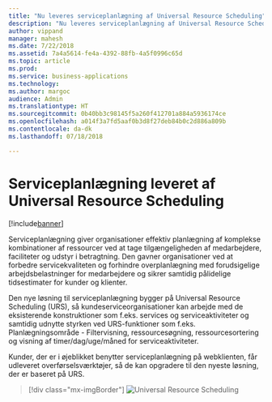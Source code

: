 ```yaml
---
title: "Nu leveres serviceplanlægning af Universal Resource Scheduling"
description: "Nu leveres serviceplanlægning af Universal Resource Scheduling"
author: vippand
manager: mahesh
ms.date: 7/22/2018
ms.assetid: 7a4a5614-fe4a-4392-88fb-4a5f0996c65d
ms.topic: article
ms.prod: 
ms.service: business-applications
ms.technology: 
ms.author: margoc
audience: Admin
ms.translationtype: HT
ms.sourcegitcommit: 0b40bb3c98145f5a260f412701a884a5936174ce
ms.openlocfilehash: a014f3a7fd5aaf0b3d8f27deb84b0c2d886a809b
ms.contentlocale: da-dk
ms.lasthandoff: 07/18/2018

---
```


#  <a name="service-scheduling-powered-by-universal-resource-scheduling"></a>Serviceplanlægning leveret af Universal Resource Scheduling  


[!include[banner](../../../includes/banner.md)]

Serviceplanlægning giver organisationer effektiv planlægning af komplekse kombinationer af ressourcer ved at tage tilgængeligheden af medarbejdere, faciliteter og udstyr i betragtning. Den gavner organisationer ved at forbedre servicekvaliteten og forhindre overplanlægning med forudsigelige arbejdsbelastninger for medarbejdere og sikrer samtidig pålidelige tidsestimater for kunder og klienter. 

Den nye løsning til serviceplanlægning bygger på Universal Resource Scheduling (URS), så kundeserviceorganisationer kan arbejde med de eksisterende konstruktioner som f.eks. services og serviceaktiviteter og samtidig udnytte styrken ved URS-funktioner som f.eks. Planlægningsområde - Filtervisning, ressourcesøgning, ressourcesortering og visning af timer/dag/uge/måned for serviceaktiviteter. 

Kunder, der er i øjeblikket benytter serviceplanlægning på webklienten, får udleveret overførselsværktøjer, så de kan opgradere til den nyeste løsning, der er baseret på URS.

> [!div class="mx-imgBorder"]
> ![Universal Resource Scheduling](media/universal-resource-scheduling.png "Universal Resource Scheduling")


